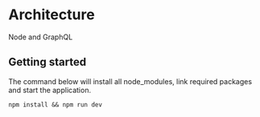 # Architecture
Node and GraphQL
## Getting started

The command below will install all node_modules, link required packages and start the application.

`npm install && npm run dev`